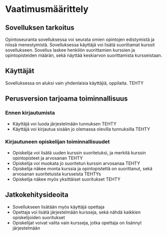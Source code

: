 # Vaatimusmäärittely

## Sovelluksen tarkoitus

Opintoseuranta sovelluksessa voi seurata omien opintojen edistymistä ja niissä menestymistä. Sovelluksessa käyttäjä voi lisätä suorittamat kurssit sovellukseen. Sovellus laskee henkilön suorittamien kurssien ja opintopisteiden määrän, sekä näyttää keskiarvon suorittamista kursseistaan.

## Käyttäjät

Sovelluksessa on aluksi vain yhdenlaisia käyttäjiä, oppilaita. TEHTY

## Perusversion tarjoama toiminnallisuus

### Ennen kirjautumista

- Käyttäjä voi luoda järjestelmään tunnuksen TEHTY
- Käyttäjä voi kirjautua sisään jo olemassa olevilla tunnuksilla TEHTY

### Kirjautuneen opiskelijan toiminnallisuudet

- Opiskelija voi lisätä uuden kurssin suoritetuksi, ja merkitä kurssin opintopisteet ja arvosanan TEHTY
- Opiskelija voi muokata jo suoritetun kurssin arvosanaa TEHTY
- Opiskelija näkee monta kurssia ja opintopistettä on suorittanut, sekä arvosanan suoritetuista kursseista TEHTYs
- Opiskelija näkee myös yksittäiset suoritukset TEHTY

## Jatkokehitysideoita

- Sovellukseen lisätään myös käyttäjä opettaja
- Opettaja voi lisätä järjestelmään kursseja, sekä nähdä kaikkien opiskelijoiden suoritukset
- Opiskelijat voivat valita vain kursseja, jotka opettaja on lisännyt järjestelmään
